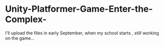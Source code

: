 # Unity-Platformer-Game-Enter-the-Complex-
I'll upload the files in early September, when my school starts , still working on the game...
